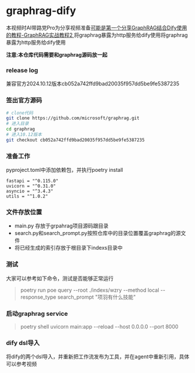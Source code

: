 # graphrag-dify
本视频时AI带路党Pro为分享视频准备[可能是第一个分享GraphRAG结合Dify使用的教程-GraphRAG实战教程2
](https://www.bilibili.com/video/BV1ud1iY3Em1)
将graphrag暴露为http服务给dify使用将graphrag暴露为http服务给dify使用

**注意:本仓库代码需要和graphrag源码放一起**

### release log
兼容官方2024.10.12版本cb052a742ffd9bad20035f957dd5be9fe5387235

### 签出官方源码

```bash
# clone代码
git clone https://github.com/microsoft/graphrag.git 
# 进入目录
cd graphrag
# 进入10.12版本
git checkout cb052a742ffd9bad20035f957dd5be9fe5387235
```

### 准备工作

pyproject.toml中添加依赖包，并执行poetry install
```
fastapi = "^0.115.0"
uvicorn = "^0.31.0"
asyncio = "^3.4.3"
utils = "^1.0.2"
```
### 文件存放位置
- main.py 存放于grpahrag项目源码跟目录
- search.py和search_prompt.py按照仓库中的目录位置覆盖graphrag的源文件
- 将已经生成的索引存放于根目录下indexs目录中

### 测试
大家可以参考如下命令，测试是否能够正常运行
> poetry run poe query --root ./indexs/wzry --method local --response_type search_prompt "项羽有什么技能"

### 启动graphrag service
> poetry shell
> uvicorn main:app --reload --host 0.0.0.0 --port 8000
### dify dsl导入
将dify的两个dsl导入，并重新把工作流发布为工具，并在agent中重新引用，具体可以参考视频
